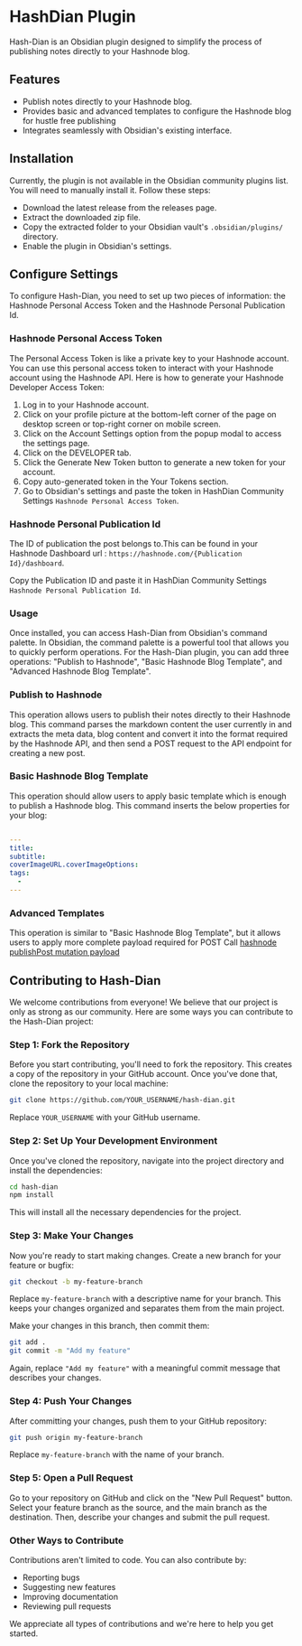 # HashDian Plugin

Hash-Dian is an Obsidian plugin designed to simplify the process of publishing notes directly to your Hashnode blog.

## Features

- Publish notes directly to your Hashnode blog.
- Provides basic and advanced templates to configure the Hashnode blog for hustle free publishing
- Integrates seamlessly with Obsidian's existing interface.

## Installation

Currently, the plugin is not available in the Obsidian community plugins list. You will need to manually install it. Follow these steps:

- Download the latest release from the releases page.
- Extract the downloaded zip file.
- Copy the extracted folder to your Obsidian vault's `.obsidian/plugins/` directory.
- Enable the plugin in Obsidian's settings.

## Configure Settings

To configure Hash-Dian, you need to set up two pieces of information: the Hashnode Personal Access Token and the Hashnode Personal Publication Id.

### Hashnode Personal Access Token

The Personal Access Token is like a private key to your Hashnode account. You can use this personal access token to interact with your Hashnode account using the Hashnode API. Here is how to generate your Hashnode Developer Access Token:

1. Log in to your Hashnode account.
2. Click on your profile picture at the bottom-left corner of the page on desktop screen or top-right corner on mobile screen.
3. Click on the Account Settings option from the popup modal to access the settings page.
4. Click on the DEVELOPER tab.
5. Click the Generate New Token button to generate a new token for your account.
6. Copy auto-generated token in the Your Tokens section.
7. Go to Obsidian's settings and paste the token in HashDian Community Settings `Hashnode Personal Access Token`.

### Hashnode Personal Publication Id

The ID of publication the post belongs to.This can be found in your Hashnode Dashboard url : `https://hashnode.com/{Publication Id}/dashboard`.

Copy the Publication ID and paste it in HashDian Community Settings `Hashnode Personal Publication Id`.

### Usage

Once installed, you can access Hash-Dian from Obsidian's command palette. In Obsidian, the command palette is a powerful tool that allows you to quickly perform operations. For the Hash-Dian plugin, you can add three operations: "Publish to Hashnode", "Basic Hashnode Blog Template", and "Advanced Hashnode Blog Template".

### Publish to Hashnode

This operation allows users to publish their notes directly to their Hashnode blog. This command parses the markdown content the user currently in and extracts the meta data, blog content  and convert it into the format required by the Hashnode API, and then send a POST request to the API endpoint for creating a new post.

### Basic Hashnode Blog Template

This operation should allow users to apply basic template which is enough to publish a Hashnode blog. This command inserts the below properties for your blog:

```yaml

---
title:
subtitle:
coverImageURL.coverImageOptions:
tags:
  -
---

```

### Advanced Templates

This operation is similar to "Basic Hashnode Blog Template", but it allows users to apply more complete payload required for POST Call [hashnode publishPost mutation payload](https://apidocs.hashnode.com/#definition-PublishPostInput)

## Contributing to Hash-Dian

We welcome contributions from everyone! We believe that our project is only as strong as our community. Here are some ways you can contribute to the Hash-Dian project:

### Step 1: Fork the Repository

Before you start contributing, you'll need to fork the repository. This creates a copy of the repository in your GitHub account. Once you've done that, clone the repository to your local machine:

```bash
git clone https://github.com/YOUR_USERNAME/hash-dian.git
```

Replace `YOUR_USERNAME` with your GitHub username.

### Step 2: Set Up Your Development Environment

Once you've cloned the repository, navigate into the project directory and install the dependencies:

```bash
cd hash-dian
npm install
```

This will install all the necessary dependencies for the project.

### Step 3: Make Your Changes

Now you're ready to start making changes. Create a new branch for your feature or bugfix:

```bash
git checkout -b my-feature-branch
```

Replace `my-feature-branch` with a descriptive name for your branch. This keeps your changes organized and separates them from the main project.

Make your changes in this branch, then commit them:

```bash
git add .
git commit -m "Add my feature"
```

Again, replace `"Add my feature"` with a meaningful commit message that describes your changes.

### Step 4: Push Your Changes

After committing your changes, push them to your GitHub repository:

```bash
git push origin my-feature-branch
```

Replace `my-feature-branch` with the name of your branch.

### Step 5: Open a Pull Request

Go to your repository on GitHub and click on the "New Pull Request" button. Select your feature branch as the source, and the main branch as the destination. Then, describe your changes and submit the pull request.

### Other Ways to Contribute

Contributions aren't limited to code. You can also contribute by:

- Reporting bugs
- Suggesting new features
- Improving documentation
- Reviewing pull requests

We appreciate all types of contributions and we're here to help you get started.

